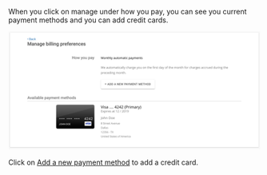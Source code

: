 When you click on manage under how you pay, you can see you current payment 
methods and you can add credit cards.

![oxd license](../../../img/license/payments/ccs.png)

Click on [Add a new payment method](../add/index.md) to add a credit card.
